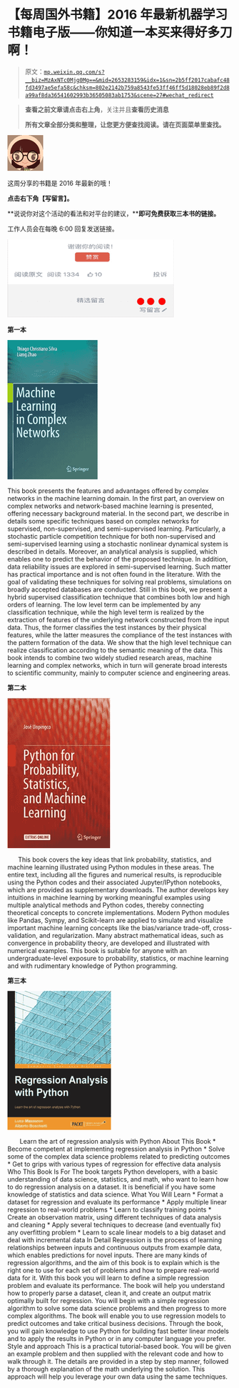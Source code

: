 # 【每周国外书籍】2016 年最新机器学习书籍电子版——你知道一本买来得好多刀啊！

> 原文：[`mp.weixin.qq.com/s?__biz=MzAxNTc0Mjg0Mg==&mid=2653283159&idx=1&sn=2b5ff2017cabafc48fd3497ae5efa58c&chksm=802e2142b759a8543fe53ff46ff5d18028eb89f2d8a99af8da36541602993b36505083ab1753&scene=27#wechat_redirect`](http://mp.weixin.qq.com/s?__biz=MzAxNTc0Mjg0Mg==&mid=2653283159&idx=1&sn=2b5ff2017cabafc48fd3497ae5efa58c&chksm=802e2142b759a8543fe53ff46ff5d18028eb89f2d8a99af8da36541602993b36505083ab1753&scene=27#wechat_redirect)

> ********查看之前文章请点击右上角********，关注并且******查看历史消息******
> 
> ********所有文章全部分类和整理，让您更方便查找阅读。请在页面菜单里查找。********

![](img/192920288999debcfb31aaf0bfcc1e25.png)

这周分享的书籍是 2016 年最新的哦！

**点击右下角【写留言】。**

**说说你对这个活动的看法和对平台的建议，****即可免费获取三本书的链接。**

工作人员会在每晚 6:00 回复发送链接。

![](img/180d67eabe10da516041243d3c3810ed.png)

**第一本**

![](img/e6d70f0fd5d93a3c603aecd791df5821.png)

This book presents the features and advantages offered by complex networks in the machine learning domain. In the first part, an overview on complex networks and network-based machine learning is presented, offering necessary background material. In the second part, we describe in details some specific techniques based on complex networks for supervised, non-supervised, and semi-supervised learning. Particularly, a stochastic particle competition technique for both non-supervised and semi-supervised learning using a stochastic nonlinear dynamical system is described in details. Moreover, an analytical analysis is supplied, which enables one to predict the behavior of the proposed technique. In addition, data reliability issues are explored in semi-supervised learning. Such matter has practical importance and is not often found in the literature. With the goal of validating these techniques for solving real problems, simulations on broadly accepted databases are conducted. Still in this book, we present a hybrid supervised classification technique that combines both low and high orders of learning. The low level term can be implemented by any classification technique, while the high level term is realized by the extraction of features of the underlying network constructed from the input data. Thus, the former classifies the test instances by their physical features, while the latter measures the compliance of the test instances with the pattern formation of the data. We show that the high level technique can realize classification according to the semantic meaning of the data. This book intends to combine two widely studied research areas, machine learning and complex networks, which in turn will generate broad interests to scientific community, mainly to computer science and engineering areas.

**第二本**

![](img/33caa833013624314d0e4f7ea85913af.png)

      This book covers the key ideas that link probability, statistics, and machine learning illustrated using Python modules in these areas. The entire text, including all the figures and numerical results, is reproducible using the Python codes and their associated Jupyter/IPython notebooks, which are provided as supplementary downloads. The author develops key intuitions in machine learning by working meaningful examples using multiple analytical methods and Python codes, thereby connecting theoretical concepts to concrete implementations. Modern Python modules like Pandas, Sympy, and Scikit-learn are applied to simulate and visualize important machine learning concepts like the bias/variance trade-off, cross-validation, and regularization. Many abstract mathematical ideas, such as convergence in probability theory, are developed and illustrated with numerical examples. This book is suitable for anyone with an undergraduate-level exposure to probability, statistics, or machine learning and with rudimentary knowledge of Python programming.

**第三本**

![](img/36687161b264d2fe1fad7b39e94900f1.png)

       Learn the art of regression analysis with Python About This Book * Become competent at implementing regression analysis in Python * Solve some of the complex data science problems related to predicting outcomes * Get to grips with various types of regression for effective data analysis Who This Book Is For The book targets Python developers, with a basic understanding of data science, statistics, and math, who want to learn how to do regression analysis on a dataset. It is beneficial if you have some knowledge of statistics and data science. What You Will Learn * Format a dataset for regression and evaluate its performance * Apply multiple linear regression to real-world problems * Learn to classify training points * Create an observation matrix, using different techniques of data analysis and cleaning * Apply several techniques to decrease (and eventually fix) any overfitting problem * Learn to scale linear models to a big dataset and deal with incremental data In Detail Regression is the process of learning relationships between inputs and continuous outputs from example data, which enables predictions for novel inputs. There are many kinds of regression algorithms, and the aim of this book is to explain which is the right one to use for each set of problems and how to prepare real-world data for it. With this book you will learn to define a simple regression problem and evaluate its performance. The book will help you understand how to properly parse a dataset, clean it, and create an output matrix optimally built for regression. You will begin with a simple regression algorithm to solve some data science problems and then progress to more complex algorithms. The book will enable you to use regression models to predict outcomes and take critical business decisions. Through the book, you will gain knowledge to use Python for building fast better linear models and to apply the results in Python or in any computer language you prefer. Style and approach This is a practical tutorial-based book. You will be given an example problem and then supplied with the relevant code and how to walk through it. The details are provided in a step by step manner, followed by a thorough explanation of the math underlying the solution. This approach will help you leverage your own data using the same techniques.